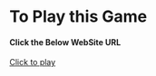 # To Play this Game 

<h4>Click the Below WebSite URL</h4>

<a href="https://amoghga57.github.io/Tic-Tac-Toe-Game-Web-App/" >Click to play</a>
